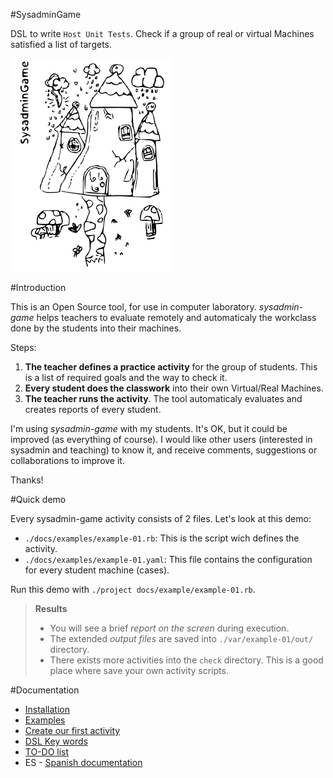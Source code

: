 
#SysadminGame

DSL to write `Host Unit Tests`. Check if a group of real or virtual Machines
satisfied a list of targets.

![logo](./docs/logo.png)

#Introduction

This is an Open Source tool, for use in computer laboratory.
*sysadmin-game* helps teachers to evaluate remotely and automaticaly
the workclass done by the students into their machines.

Steps:

1. **The teacher defines a practice activity** for the group of students.
This is a list of required goals and the way to check it.
1. **Every student does the classwork** into their own Virtual/Real Machines.
1. **The teacher runs the activity**. The tool automaticaly evaluates
and creates reports of every student.

I'm using *sysadmin-game* with my students. It's OK, but it could be improved
(as everything of course). I would like other users (interested in sysadmin
and teaching) to know it, and receive comments, suggestions or
collaborations to improve it.

Thanks!

#Quick demo

Every sysadmin-game activity consists of 2 files. Let's look at this demo:
* `./docs/examples/example-01.rb`: This is the script wich defines the activity.
* `./docs/examples/example-01.yaml`: This file contains the configuration for every
student machine (cases).

Run this demo with `./project docs/example/example-01.rb`.

> **Results**
> * You will see a brief *report on the screen* during execution.
> * The extended *output files* are saved into `./var/example-01/out/` directory.
> * There exists more activities into the `check` directory. This is a good place
where save your own activity scripts.

#Documentation
* [Installation](./docs/en/installation.md)
* [Examples](./docs/en/examples.md)
* [Create our first activity](./docs/en/first-activity.md)
* [DSL Key words](./docs/en/dsl-key-words.md)
* [TO-DO list](./TODO.md)
* ES - [Spanish documentation](./docs/es/README.md)
